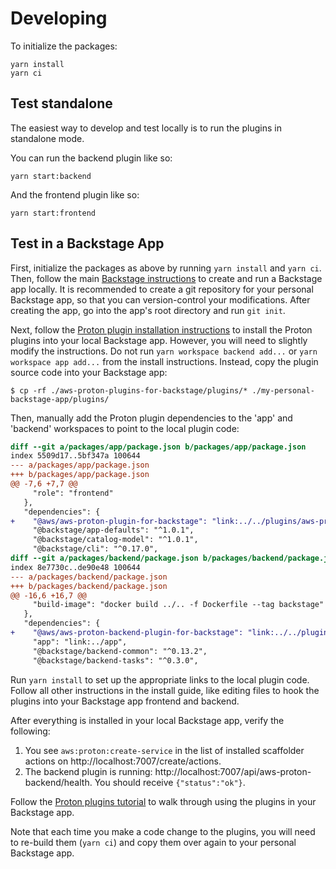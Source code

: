 # Developing

To initialize the packages:

```
yarn install
yarn ci
```

## Test standalone

The easiest way to develop and test locally is to run the plugins in standalone mode.

You can run the backend plugin like so:

```
yarn start:backend
```

And the frontend plugin like so:

```
yarn start:frontend
```

## Test in a Backstage App

First, initialize the packages as above by running `yarn install` and `yarn ci`.  Then, follow the main [Backstage instructions](https://backstage.io/docs/getting-started/create-an-app) to create and run a Backstage app locally.  It is recommended to create a git repository for your personal Backstage app, so that you can version-control your modifications.  After creating the app, go into the app's root directory and run `git init`.

Next, follow the [Proton plugin installation instructions](install.md) to install the Proton plugins into your local Backstage app.  However, you will need to slightly modify the instructions.  Do not run `yarn workspace backend add...` or `yarn workspace app add...` from the install instructions.  Instead, copy the plugin source code into your Backstage app:

```
$ cp -rf ./aws-proton-plugins-for-backstage/plugins/* ./my-personal-backstage-app/plugins/
```

Then, manually add the Proton plugin dependencies to the 'app' and 'backend' workspaces to point to the local plugin code:

```diff
diff --git a/packages/app/package.json b/packages/app/package.json
index 5509d17..5bf347a 100644
--- a/packages/app/package.json
+++ b/packages/app/package.json
@@ -7,6 +7,7 @@
     "role": "frontend"
   },
   "dependencies": {
+    "@aws/aws-proton-plugin-for-backstage": "link:../../plugins/aws-proton",
     "@backstage/app-defaults": "^1.0.1",
     "@backstage/catalog-model": "^1.0.1",
     "@backstage/cli": "^0.17.0",
diff --git a/packages/backend/package.json b/packages/backend/package.json
index 8e7730c..de90e48 100644
--- a/packages/backend/package.json
+++ b/packages/backend/package.json
@@ -16,6 +16,7 @@
     "build-image": "docker build ../.. -f Dockerfile --tag backstage"
   },
   "dependencies": {
+    "@aws/aws-proton-backend-plugin-for-backstage": "link:../../plugins/aws-proton-backend",
     "app": "link:../app",
     "@backstage/backend-common": "^0.13.2",
     "@backstage/backend-tasks": "^0.3.0",
```

Run `yarn install` to set up the appropriate links to the local plugin code.  Follow all other instructions in the install guide, like editing files to hook the plugins into your Backstage app frontend and backend.

After everything is installed in your local Backstage app, verify the following:
1. You see `aws:proton:create-service` in the list of installed scaffolder actions on http://localhost:7007/create/actions.
2. The backend plugin is running: http://localhost:7007/api/aws-proton-backend/health. You should receive `{"status":"ok"}`.

Follow the [Proton plugins tutorial](tutorial.md) to walk through using the plugins in your Backstage app.

Note that each time you make a code change to the plugins, you will need to re-build them (`yarn ci`) and copy them over again to your personal Backstage app.
